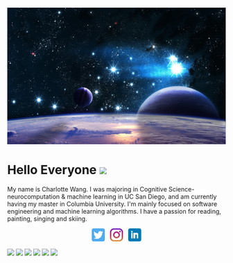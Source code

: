 <!--
**Charlwang922/Charlwang922** is a ✨ _special_ ✨ repository because its `README.md` (this file) appears on your GitHub profile.

Here are some ideas to get you started:

- 🔭 I’m currently working on ...
- 🌱 I’m currently learning ...
- 👯 I’m looking to collaborate on ...
- 🤔 I’m looking for help with ...
- 💬 Ask me about ...
- 📫 How to reach me: ...
- 😄 Pronouns: ...
- ⚡ Fun fact: ...
-->

![Header](https://github.com/Charlwang922/Charlwang922/blob/41f231d6baa945f4c7b3281dfee04db145c196bc/Sky-Universe-Stars-1680-x-1050.jpg)

# Hello Everyone <img src="https://raw.githubusercontent.com/MartinHeinz/MartinHeinz/master/wave.gif" width="30px">

My name is Charlotte Wang. I was majoring in Cognitive Science-neurocomputation & machine learning in UC San Diego, and am currently having my master in Columbia University. I'm mainly focused on software engineering and machine learning algorithms. I have a passion for reading, painting, singing and skiing. 

<p align='center'>
<a href="https://twitter.com/wang_danrui"><img height="30" src="https://github.com/Charlwang922/Charlwang922/blob/main/icon/twitter.png?raw=true"></a>&nbsp;&nbsp;
<a href="https://www.instagram.com/charlotteyn_/"><img height="30" src="https://github.com/Charlwang922/Charlwang922/blob/main/icon/instagram.jpg?raw=true"></a>&nbsp;&nbsp;
<a href="https://www.linkedin.com/in/danrui-wang-121b9a251/"><img height="30" src="https://github.com/Charlwang922/Charlwang922/blob/main/icon/linkedin.png?raw=true"></a>
</p>


![](https://img.shields.io/badge/Python-informational?style=flat&logoWidth=100&logo=<LOGO_NAME>&color=7f5bdb)
![](https://img.shields.io/badge/Java-informational?style=flat&logo=<LOGO_NAME>&color=7f5bdb)
![](https://img.shields.io/badge/C-informational?style=flat&logo=<LOGO_NAME>&color=7f5bdb)
![](https://img.shields.io/badge/C++-informational?style=flat&logo=<LOGO_NAME>&color=7f5bdb)
![](https://img.shields.io/badge/R-informational?style=flat&logo=<LOGO_NAME>&color=7f5bdb)
![](https://img.shields.io/badge/Matlab-informational?style=flat&logo=<LOGO_NAME>&color=7f5bdb)



